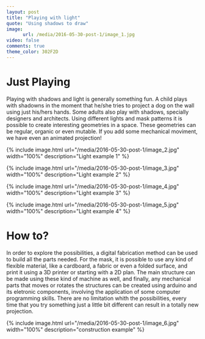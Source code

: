 ```yaml
---
layout: post
title: "Playing with light"
quote: "Using shadows to draw"
image:
      url: /media/2016-05-30-post-1/image_1.jpg
video: false
comments: true
theme_color: 302F2D
---
```

# Just Playing

Playing with shadows and light is generally something fun. A child plays with shadowns in the moment that he/she tries to project a dog on the wall using just his/hers hands. Some adults also play with shadows, specially designers and architects. Using different lights and mask patterns it is possible to create interesting geometries in a space. These geometries can be regular, organic or even mutable. If you add some mechanical moviment, we have even an animated projection!

{% include image.html url="/media/2016-05-30-post-1/image_2.jpg" width="100%" description="Light example 1" %}

{% include image.html url="/media/2016-05-30-post-1/image_3.jpg" width="100%" description="Light example 2" %}

{% include image.html url="/media/2016-05-30-post-1/image_4.jpg" width="100%" description="Light example 3" %}

{% include image.html url="/media/2016-05-30-post-1/image_5.jpg" width="100%" description="Light example 4" %}

# How to?

In order to explore the possibilities, a digital fabrication method can be used to build all the parts needed. For the mask, it is possible to use any kind of flexible material, like a cardboard, a fabric or even a folded surface, and print it using a 3D printer or starting with a 2D plan. The main structure can be made using these kind of machine as well, and finally, any mechanical parts that moves or rotates the structures can be created using arduino and its eletronic components, involving the application of some computer programming skills. 
There are no limitation whith the possibilities, every time that you try something just a little bit different can result in a totally new projection.


{% include image.html url="/media/2016-05-30-post-1/image_6.jpg" width="100%" description="construction example" %}

